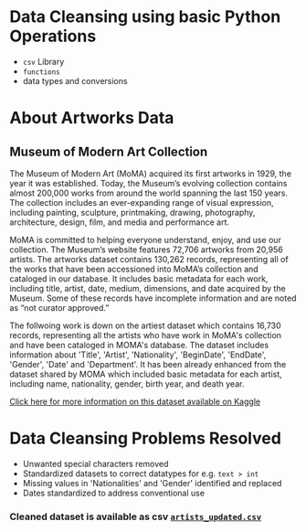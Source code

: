 # Data Cleansing using basic Python Operations
* `csv` Library
* `functions`
* data types and conversions

# About Artworks Data

## Museum of Modern Art Collection
The Museum of Modern Art (MoMA) acquired its first artworks in 1929, the year it was established. Today, the Museum’s evolving collection contains almost 200,000 works from around the world spanning the last 150 years. The collection includes an ever-expanding range of visual expression, including painting, sculpture, printmaking, drawing, photography, architecture, design, film, and media and performance art.

MoMA is committed to helping everyone understand, enjoy, and use our collection. The Museum’s website features 72,706 artworks from 20,956 artists. The artworks dataset contains 130,262 records, representing all of the works that have been accessioned into MoMA’s collection and cataloged in our database. It includes basic metadata for each work, including title, artist, date, medium, dimensions, and date acquired by the Museum. Some of these records have incomplete information and are noted as “not curator approved.” 

The follwoing work is down on the artiest dataset which contains 16,730 records, representing all the artists who have work in MoMA's collection and have been cataloged in MOMA's database. The dataset includes information about 'Title', 'Artist', 'Nationality', 'BeginDate', 'EndDate', 'Gender', 'Date' and 'Department'. It has been already enhanced from the dataset shared by MOMA which included basic metadata for each artist, including name, nationality, gender, birth year, and death year.

[Click here for more information on this dataset available on Kaggle](https://www.kaggle.com/datasets/momanyc/museum-collection?resource=download)

# Data Cleansing Problems Resolved 
* Unwanted special characters removed
* Standardized datasets to correct datatypes for e.g. `text > int`
* Missing values in 'Nationalities' and 'Gender' identified and replaced
* Dates standardized to address conventional use

### Cleaned dataset is available as csv [`artists_updated.csv`](https://github.com/kennyfahad/DataCleansing/raw/main/DataCleansing_WithBasicPythonTechniques/artists_updated.csv)
